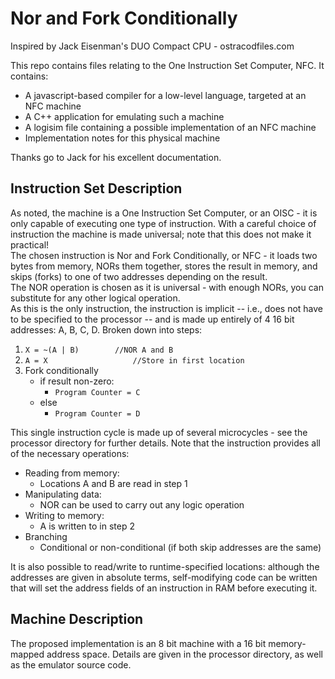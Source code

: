 Nor and Fork Conditionally
==========================

Inspired by Jack Eisenman's DUO Compact CPU - ostracodfiles.com

This repo contains files relating to the One Instruction Set Computer, NFC. It contains:

- A javascript-based compiler for a low-level language, targeted at an NFC machine
- A C++ application for emulating such a machine
- A logisim file containing a possible implementation of an NFC machine
- Implementation notes for this physical machine

Thanks go to Jack for his excellent documentation.

Instruction Set Description
---------------------------

As noted, the machine is a One Instruction Set Computer, or an OISC - it is only capable of executing one type of instruction. With a careful choice of instruction the machine is made universal; note that this does not make it practical!  
The chosen instruction is Nor and Fork Conditionally, or NFC - it loads two bytes from memory, NORs them together, stores the result in memory, and skips (forks) to one of two addresses depending on the result.  
The NOR operation is chosen as it is universal - with enough NORs, you can substitute for any other logical operation.  
As this is the only instruction, the instruction is implicit -- i.e., does not have to be specified to the processor -- and is made up entirely of 4 16 bit addresses: A, B, C, D. Broken down into steps:

1. `X = ~(A | B)		//NOR A and B`
2. `A = X                 	//Store in first location`
3. Fork conditionally
    - if result non-zero:
        - `Program Counter = C`
    - else
        - `Program Counter = D`

This single instruction cycle is made up of several microcycles - see the processor directory for further details.
Note that the instruction provides all of the necessary operations:

- Reading from memory:
   - Locations A and B are read in step 1
- Manipulating data:
    - NOR can be used to carry out any logic operation
- Writing to memory:
    - A is written to in step 2
- Branching
    - Conditional or non-conditional (if both skip addresses are the same)

It is also possible to read/write to runtime-specified locations: although the addresses are given in absolute terms, self-modifying code can be written that will set the address fields of an instruction in RAM before executing it.

Machine Description
-------------------

The proposed implementation is an 8 bit machine with a 16 bit memory-mapped address space. Details are given in the processor directory, as well as the emulator source code.
